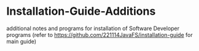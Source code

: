 # Installation-Guide-Additions
additional notes and programs for installation of Software Developer programs (refer to https://github.com/221114JavaFS/installation-guide for main guide)
